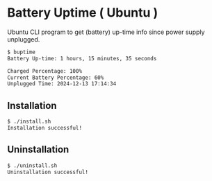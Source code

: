 # Battery Uptime ( Ubuntu )

Ubuntu CLI program to get (battery) up-time info since power supply unplugged.

```bash
$ buptime
Battery Up-time: 1 hours, 15 minutes, 35 seconds

Charged Percentage: 100%
Current Battery Percentage: 60%
Unplugged Time: 2024-12-13 17:14:34
```

## Installation

```bash
$ ./install.sh
Installation successful!
```

## Uninstallation

```bash
$ ./uninstall.sh
Uninstallation successful!
```
